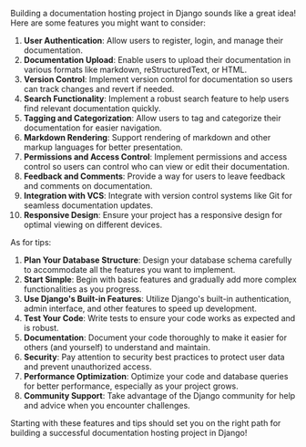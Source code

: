 Building a documentation hosting project in Django sounds like a great idea! Here are some features you might want to consider:

1. **User Authentication**: Allow users to register, login, and manage their documentation.
2. **Documentation Upload**: Enable users to upload their documentation in various formats like markdown, reStructuredText, or HTML.
3. **Version Control**: Implement version control for documentation so users can track changes and revert if needed.
4. **Search Functionality**: Implement a robust search feature to help users find relevant documentation quickly.
5. **Tagging and Categorization**: Allow users to tag and categorize their documentation for easier navigation.
6. **Markdown Rendering**: Support rendering of markdown and other markup languages for better presentation.
7. **Permissions and Access Control**: Implement permissions and access control so users can control who can view or edit their documentation.
8. **Feedback and Comments**: Provide a way for users to leave feedback and comments on documentation.
9. **Integration with VCS**: Integrate with version control systems like Git for seamless documentation updates.
10. **Responsive Design**: Ensure your project has a responsive design for optimal viewing on different devices.

As for tips:

1. **Plan Your Database Structure**: Design your database schema carefully to accommodate all the features you want to implement.
2. **Start Simple**: Begin with basic features and gradually add more complex functionalities as you progress.
3. **Use Django's Built-in Features**: Utilize Django's built-in authentication, admin interface, and other features to speed up development.
4. **Test Your Code**: Write tests to ensure your code works as expected and is robust.
5. **Documentation**: Document your code thoroughly to make it easier for others (and yourself) to understand and maintain.
6. **Security**: Pay attention to security best practices to protect user data and prevent unauthorized access.
7. **Performance Optimization**: Optimize your code and database queries for better performance, especially as your project grows.
8. **Community Support**: Take advantage of the Django community for help and advice when you encounter challenges.

Starting with these features and tips should set you on the right path for building a successful documentation hosting project in Django!